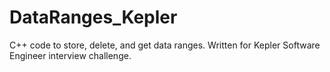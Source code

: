 # DataRanges_Kepler
C++ code to store, delete, and get data ranges. Written for Kepler Software Engineer interview challenge.
